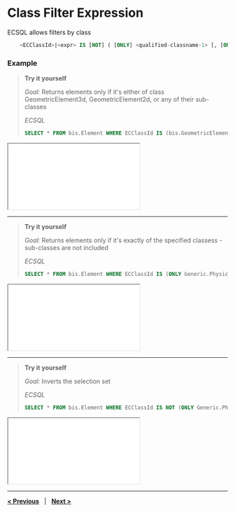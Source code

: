 
# Class Filter Expression

ECSQL allows filters by class

```sql
    <ECClassId>|<expr> IS [NOT] ( [ONLY] <qualified-classname-1> [, [ONLY] <qualified-classname-2>, ...])
```

### Example

> **Try it yourself**
>
> *Goal:* Returns elements only if it's either of class GeometricElement3d, GeometricElement2d, or any of their sub-classes
>
> *ECSQL*
>
> ```sql
> SELECT * FROM bis.Element WHERE ECClassId IS (bis.GeometricElement3d, bis.GeometricElement2d
> ```
>
<iframe class="embedded-console" src="/console/?imodel=House Sample Bak&query=SELECT * FROM bis.Element WHERE ECClassId IS (bis.GeometricElement3d, bis.GeometricElement2d)"></iframe>

---

> **Try it yourself**
>
> *Goal:* Returns elements only if it's exactly of the specified classess - sub-classes are not included
>
> *ECSQL*
>
> ```sql
> SELECT * FROM bis.Element WHERE ECClassId IS (ONLY Generic.PhysicalObject, ONLY BisCore.LightLocation)
> ```
>
<iframe class="embedded-console" src="/console/?imodel=House Sample Bak&query=SELECT * FROM bis.Element WHERE ECClassId IS (ONLY Generic.PhysicalObject, ONLY BisCore.LightLocation)"></iframe>

---

> **Try it yourself**
>
> *Goal:* Inverts the selection set
>
> *ECSQL*
>
> ```sql
> SELECT * FROM bis.Element WHERE ECClassId IS NOT (ONLY Generic.PhysicalObject, ONLY BisCore.LightLocation)
> ```
>
<iframe class="embedded-console" src="/console/?imodel=HouseSample&query=SELECT * FROM bis.Element WHERE ECClassId IS NOT (ONLY Generic.PhysicalObject, ONLY Biscore.LightLocation)"></iframe>

---

[**< Previous**](./ChangeSummaryQueries.md) &nbsp; | &nbsp; [**Next >**](./ConditionalExpr.md)
